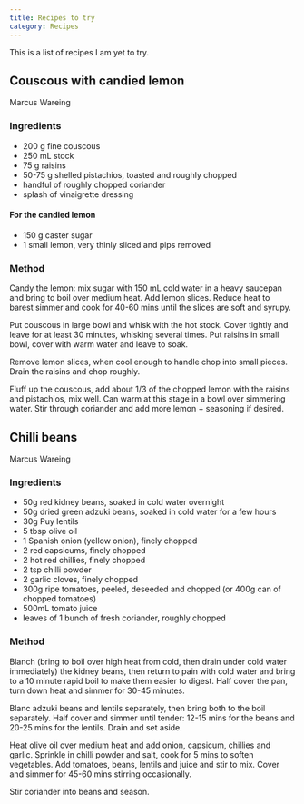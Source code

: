 ```yaml
---
title: Recipes to try
category: Recipes
---
```

This is a list of recipes I am yet to try.

## Couscous with candied lemon
  Marcus Wareing

### Ingredients
- 200 g fine couscous
- 250 mL stock
- 75 g raisins
- 50-75 g shelled pistachios, toasted and roughly chopped
- handful of roughly chopped coriander
- splash of vinaigrette dressing

#### For the candied lemon
- 150 g caster sugar
- 1 small lemon, very thinly sliced and pips removed

### Method
Candy the lemon: mix sugar with 150 mL cold water in a heavy saucepan and bring to boil over medium heat.
Add lemon slices. Reduce heat to barest simmer and cook for 40-60 mins until the slices are soft and syrupy.

Put couscous in large bowl and whisk with the hot stock. Cover tightly and leave for at least 30 minutes,
whisking several times. Put raisins in small bowl, cover with warm water and leave to soak.

Remove lemon slices, when cool enough to handle chop into small pieces. Drain the raisins and chop roughly.

Fluff up the couscous, add about 1/3 of the chopped lemon with the raisins and pistachios, mix well.
Can warm at this stage in a bowl over simmering water. Stir through coriander and add more lemon + seasoning if desired.

## Chilli beans
Marcus Wareing

### Ingredients
- 50g red kidney beans, soaked in cold water overnight
- 50g dried green adzuki beans, soaked in cold water for a few hours
- 30g Puy lentils
- 5 tbsp olive oil
- 1 Spanish onion (yellow onion), finely chopped
- 2 red capsicums, finely chopped
- 2 hot red chillies, finely chopped
- 2 tsp chilli powder
- 2 garlic cloves, finely chopped
- 300g ripe tomatoes, peeled, deseeded and chopped (or 400g can of chopped tomatoes)
- 500mL tomato juice
- leaves of 1 bunch of fresh coriander, roughly chopped

### Method
Blanch (bring to boil over high heat from cold, then drain under cold water immediately) the kidney beans,
then return to pain with cold water and bring to a 10 minute rapid boil to make them easier to digest.
Half cover the pan, turn down heat and simmer for 30-45 minutes.

Blanc adzuki beans and lentils separately, then bring both to the boil separately.
Half cover and simmer until tender: 12-15 mins for the beans and 20-25 mins for the lentils. Drain and set aside.

Heat olive oil over medium heat and add onion, capsicum, chillies and garlic. Sprinkle in chilli powder and salt,
cook for 5 mins to soften vegetables. Add tomatoes, beans, lentils and juice and stir to mix.
Cover and simmer for 45-60 mins stirring occasionally.

Stir coriander into beans and season.